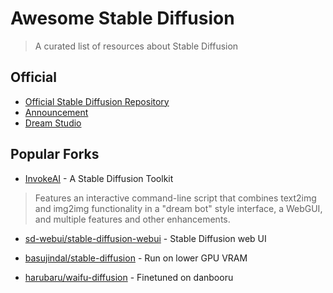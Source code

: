 # Awesome Stable Diffusion

> A curated list of resources about Stable Diffusion


## Official

* [Official Stable Diffusion Repository](https://github.com/CompVis/stable-diffusion)
* [Announcement](https://stability.ai/blog/stable-diffusion-public-release)
* [Dream Studio](https://beta.dreamstudio.ai/)


## Popular Forks

* [InvokeAI](https://github.com/invoke-ai/InvokeAI) - A Stable Diffusion Toolkit
> Features an interactive command-line script that combines text2img and img2img functionality in a "dream bot" style interface, a WebGUI, and multiple features and other enhancements.

* [sd-webui/stable-diffusion-webui](https://github.com/sd-webui/stable-diffusion-webui) - Stable Diffusion web UI

* [basujindal/stable-diffusion](https://github.com/basujindal/stable-diffusion) - Run on lower GPU VRAM

* [harubaru/waifu-diffusion](https://github.com/harubaru/waifu-diffusion) - Finetuned on danbooru

